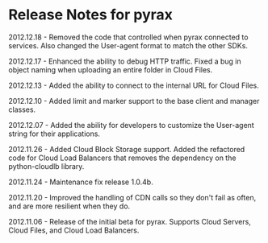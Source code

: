 # Release Notes for pyrax

2012.12.18 - Removed the code that controlled when pyrax connected to services. Also changed the User-agent format to match the other SDKs.

2012.12.17 - Enhanced the ability to debug HTTP traffic. Fixed a bug in object naming when uploading an entire folder in Cloud Files.

2012.12.13 - Added the ability to connect to the internal URL for Cloud Files.

2012.12.10 - Added limit and marker support to the base client and manager classes.

2012.12.07 - Added the ability for developers to customize the User-agent string for their applications.

2012.11.26 - Added Cloud Block Storage support. Added the refactored code for Cloud Load Balancers that removes the dependency on the python-cloudlb library.

2012.11.24 - Maintenance fix release 1.0.4b.

2012.11.20 - Improved the handling of CDN calls so they don't fail as often, and are more resilient when they do.

2012.11.06 - Release of the initial beta for pyrax. Supports Cloud Servers, Cloud Files, and Cloud Load Balancers.
